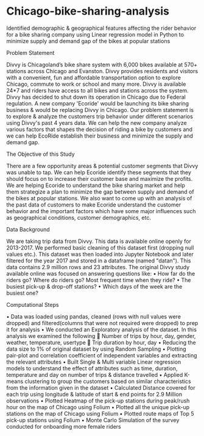 # Chicago-bike-sharing-analysis
Identified demographic &amp; geographical features affecting the rider behavior for a bike sharing company using Linear regression model in Python to minimize supply and demand gap of the bikes at popular stations

Problem Statement

Divvy is Chicagoland’s bike share system with 6,000 bikes available at 570+ stations across Chicago and Evanston. Divvy provides residents and visitors with a convenient, fun and affordable transportation option to explore Chicago, commute to work or school and many more. Divvy is available 24*7 and riders have access to all bikes and stations across the system.  
Divvy has decided to shut down its operation in Chicago due to Federal regulation. A new company 'Ecoride' would be launching its bike sharing business & would be replacing Divvy in Chicago. Our problem statement is to explore & analyze the customers trip behavior under different scenarios using Divvy's past 4 years data. We can help the new company analyze various factors that shapes the decision of riding a bike by customers and we can help EcoRide establish their business and minimize the supply and demand gap. 

The Objective of this Study

There are a few opportunity areas & potential customer segments that Divvy was unable to tap. We can help Ecoride identify these segments that they should focus on to increase their customer base and maximize the profits.
We are helping Ecoride to understand the bike sharing market and help them strategize a plan to minimize the gap between supply and demand of the bikes at popular stations. We also want to come up with an analysis of the past data of customers to make Ecoride understand the customer behavior and the important factors which have some major influences such as geographical conditions, customer demographics, etc.   

Data Background 

We are taking trip data from Divvy. This data is available online openly for 2013-2017. We performed basic cleaning of this dataset first (dropping null values etc.). This dataset was then loaded into Jupyter Notebook and later filtered for the year 2017 and stored in a dataframe (named "datan").  This data contains 2.9 million rows and 23 attributes. 
The original Divvy study available online was focused on answering questions like: 
•	How far do the riders go? Where do riders go? Most frequent time when they ride? 
•	The busiest pick-up & drop-off stations?
•	Which days of the week are the busiest one?


Computational Steps 

•	Data was loaded using pandas, cleaned (rows with null values were dropped) and filtered(columns that were not required were dropped) to prep it for analysis
•	We conducted an Exploratory analysis of the dataset. In this analysis we examined the following
	Number of trips by hour, day, gender, weather, temperature, usertype
	Trip duration by hour, day
•	Reducing the data size to 1% of original dataset by using Random Sampling
•	Plotting pair-plot and correlation coefficient of independent variables and extracting the relevant attributes
•	Built Single & Multi variable Linear regression models to understand the effect of attributes such as time, duration, temperature and day on number of trips & distance travelled
•	Applied K-means clustering to group the customers based on similar characteristics from the information given in the dataset
•	Calculated Distance covered for each trip using longitude & latitude of start & end points for 2.9 Million observations
•	Plotted Heatmap of the pick-up stations during peak/rush hour on the map of Chicago using Folium
•	Plotted all the unique pick-up stations on the map of Chicago using Folium
•	Plotted route maps of Top 5 pick-up stations using Folium
•	Monte Carlo Simulation of the survey conducted for onboarding more female riders
